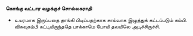 **கொங்கு வட்டார வழக்குச் சொல்லகராதி**
- உயரமாக இருப்பதை தாங்கி பிடிப்பதற்காக சாய்வாக இழுத்துக் கட்டப்படும் கம்பி. விசுவுகம்பி கட்டியிருந்ததெ பாக்காமெ போயி தலயிலெ அடிச்சிருச்சி.


